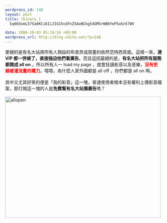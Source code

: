 ```yaml
--- 
wordpress_id: 148
layout: post
title: !binary |
  5q665omL57Sa6KCi6IiJIG15cGFnZSAoNCkg54GM5rWB6YeP5aSn57WV

date: 2006-10-03 05:19:16 +08:00
wordpress_url: http://blog.xdite.net/?p=148
---
```

更絕的是有名大站將所有人預設的布景弄成周董的依然范特西頁面。這樣一來，<strong>連 VIP 都一併婊了，直接強迫他們看廣告</strong>。而且這招最絕的是，<strong>有名大站把所有服務都開成 all on</strong> 。所以所有人一 load my page ，就會狂讀影音以及音樂，<font color="#ff0000"><strong>沒有拒絕被灌流量的權力</strong></font>。喂喂，為什麼人家外國都是 all off ，你們都是 all on 啊。<br /><br />其中又尤其好笑的便是「我的影音」這一塊，普通使用者根本沒有權利上傳影音檔案，那打開這一塊的人是<strong>免費幫有名大站播廣告</strong>嗎？<br /><br /><a href="http://www.flickr.com/photos/14765209@N00/259603745/" title="Photo Sharing"><img width="500" height="390" src="http://static.flickr.com/92/259603745_252c68116d.jpg" alt="allopen" /></a>
